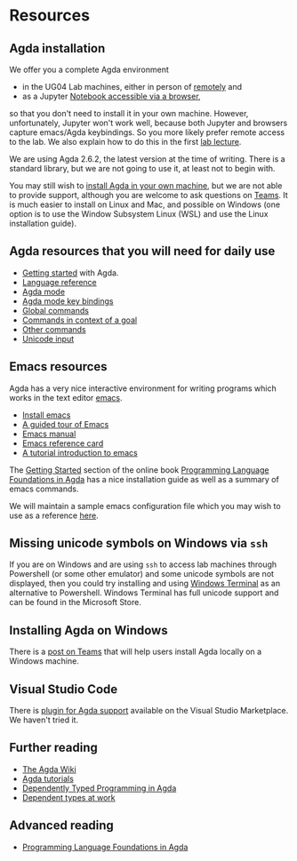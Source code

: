 # Resources

## Agda installation

We offer you a complete Agda environment

 * in the UG04 Lab machines, either in person of [remotely](remote-lab.md) and
 * as a Jupyter [Notebook accessible via a browser](https://jupyter.apps.okd.aws.cs.bham.ac.uk),

so that you don't need to install it in your own machine. However, unfortunately, Jupyter won't work well, because both Jupyter and browsers capture emacs/Agda keybindings. So you more likely prefer remote access to the lab. We also explain how to do this in the first [lab lecture](lab1.lagda.md).

We are using Agda 2.6.2, the latest version at the time of writing. There is a standard library, but we are not going to use it, at least not to begin with.

You may still wish to [install Agda in your own machine](https://agda.readthedocs.io/en/latest/getting-started/installation.html), but we are not able to provide support, although you are welcome to ask questions on [Teams](https://teams.microsoft.com/l/team/19%3aR61tJG-pMjV401vTB2LyPJrPPpwhLzKQb2XbdwC9R5s1%40thread.tacv2/conversations?groupId=61980408-0833-4885-91fa-2ecde6c7c03f&tenantId=b024cacf-dede-4241-a15c-3c97d553e9f3).
It is much easier to install on Linux and Mac, and possible on Windows (one option is to use the Window Subsystem Linux (WSL) and use the Linux installation guide).

## Agda resources that you will need for daily use

 * [Getting started](https://agda.readthedocs.io/en/latest/getting-started/index.html) with Agda.
 * [Language reference](https://agda.readthedocs.io/en/latest/language/index.html)
 * [Agda mode](https://agda.readthedocs.io/en/latest/tools/emacs-mode.html)
 * [Agda mode key bindings](https://agda.readthedocs.io/en/latest/tools/emacs-mode.html#keybindings)
 * [Global commands](https://agda.readthedocs.io/en/latest/tools/emacs-mode.html#global-commands)
 * [Commands in context of a goal](https://agda.readthedocs.io/en/latest/tools/emacs-mode.html#commands-in-context-of-a-goal)
 * [Other commands](https://agda.readthedocs.io/en/latest/tools/emacs-mode.html#other-commands)
 * [Unicode input](https://agda.readthedocs.io/en/latest/tools/emacs-mode.html#unicode-input)

## Emacs resources

Agda has a very nice interactive environment for writing programs which works in the text editor [emacs](http://www.gnu.org/software/emacs/).

 * [Install emacs](https://www.gnu.org/software/emacs/download.html)
 * [A guided tour of Emacs](https://www.gnu.org/software/emacs/tour/index.html)
 * [Emacs manual](https://www.gnu.org/software/emacs/manual/html_node/emacs/index.html)
 * [Emacs reference card](https://www.gnu.org/software/emacs/refcards/pdf/refcard.pdf)
 * [A tutorial introduction to emacs](https://www2.lib.uchicago.edu/keith/tcl-course/emacs-tutorial.html)

The [Getting Started](https://plfa.github.io/GettingStarted/) section of the online book
[Programming Language Foundations in Agda](https://plfa.github.io/) has a nice installation guide as well as a summary of emacs commands.

We will maintain a sample emacs configuration file which you may wish to use as a reference [here](https://git.cs.bham.ac.uk/mhe/afp-learning/-/blob/main/files/Resources/sample.emacs).

## Missing unicode symbols on Windows via `ssh`

If you are on Windows and are using `ssh` to access lab machines through Powershell (or some other emulator) and some unicode symbols are not displayed, then you could try installing and using [Windows Terminal](https://www.microsoft.com/en-us/p/windows-terminal/9n0dx20hk701?activetab=pivot:overviewtab) as an alternative to Powershell. Windows Terminal has full unicode support and can be found in the Microsoft Store.

## Installing Agda on Windows

There is a [post on Teams](https://teams.microsoft.com/l/message/19:2b952d80a58b4e5882117663e0dcced6@thread.tacv2/1644313258583?tenantId=b024cacf-dede-4241-a15c-3c97d553e9f3&groupId=61980408-0833-4885-91fa-2ecde6c7c03f&parentMessageId=1644313258583&teamName=Advanced%20Functional%20Programming&channelName=UG04%20Lab&createdTime=1644313258583) that will help users install Agda locally on a Windows machine.

## Visual Studio Code

There is [plugin for Agda support](https://marketplace.visualstudio.com/items?itemName=banacorn.agda-mode) available on the Visual Studio Marketplace. We haven't tried it.

## Further reading

 * [The Agda Wiki](https://wiki.portal.chalmers.se/agda/pmwiki.php)
 * [Agda tutorials](https://wiki.portal.chalmers.se/agda/Main/Othertutorials)
 * [Dependently Typed Programming in Agda](http://www.cse.chalmers.se/~ulfn/papers/afp08/tutorial.pdf)
 * [Dependent types at work](http://www.cse.chalmers.se/~peterd/papers/DependentTypesAtWork.pdf)

## Advanced reading

 * [Programming Language Foundations in Agda](https://plfa.github.io/)
